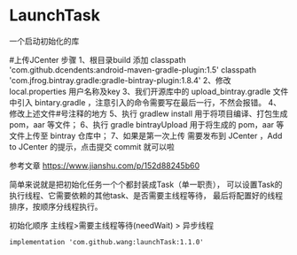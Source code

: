 # LaunchTask  
一个启动初始化的库

#上传JCenter 步骤
1、根目录build 添加
classpath 'com.github.dcendents:android-maven-gradle-plugin:1.5'
classpath 'com.jfrog.bintray.gradle:gradle-bintray-plugin:1.8.4'
2、修改 local.properties  用户名称及key
3、我们开源库中的 upload_bintray.gradle 文件中引入 bintary.gradle ，注意引入的命令需要写在最后一行，不然会报错。
4、修改上述文件#号注释的地方
5、执行 gradlew install  用于将项目编译、打包生成 pom，aar 等文件；
6、执行 gradle bintrayUpload  用于将生成的 pom，aar 等文件上传至 bintray 仓库中；
7、如果是第一次上传  需要发布到 JCenter  ，Add to JCenter 的提示，点击提交 commit 就可以啦


参考文章
https://www.jianshu.com/p/152d88245b60

简单来说就是把初始化任务一个个都封装成Task（单一职责），
可以设置Task的执行线程、它需要依赖的其他task、是否需要主线程等待，
最后将配置好的线程排序，按顺序分线程执行。

初始化顺序   主线程>需要主线程等待(needWait) > 异步线程
```
implementation 'com.github.wang:launchTask:1.1.0'
```

      


